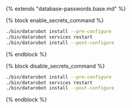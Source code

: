 {% extends "database-passwords.base.md" %}

{% block enable_secrets_command %}
```bash
./bin/datarobot install --pre-configure
./bin/datarobot services restart
./bin/datarobot install --post-configure
```
{% endblock %}

{% block disable_secrets_command %}
```bash
./bin/datarobot install --pre-configure
./bin/datarobot services restart
./bin/datarobot install --post-configure
```
{% endblock %}

